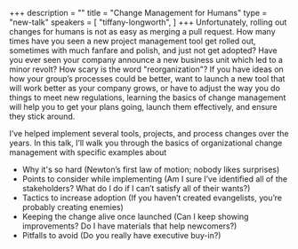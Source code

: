 +++
description = ""
title = "Change Management for Humans"
type = "new-talk"
speakers = [
        "tiffany-longworth",
]
+++
Unfortunately, rolling out changes for humans is not as easy as merging
a pull request. How many times have you seen a new project management
tool get rolled out, sometimes with much fanfare and polish, and just
not get adopted? Have you ever seen your company announce a new business
unit which led to a minor revolt? How scary is the word
"reorganization"? If you have ideas on how your group’s processes could
be better, want to launch a new tool that will work better as your
company grows, or have to adjust the way you do things to meet new
regulations, learning the basics of change management will help you to
get your plans going, launch them effectively, and ensure they stick
around.

I’ve helped implement several tools, projects, and process changes over
the years. In this talk, I’ll walk you through the basics of
organizational change management with specific examples about

* Why it's so hard (Newton’s first law of motion; nobody likes
  surprises)
* Points to consider while implementing (Am I sure I’ve identified all
  of the stakeholders? What do I do if I can’t satisfy all of their
wants?)
* Tactics to increase adoption (If you haven’t created evangelists,
  you’re probably creating enemies)
* Keeping the change alive once launched (Can I keep showing
  improvements? Do I have materials that help newcomers?)
* Pitfalls to avoid (Do you really have executive buy-in?)